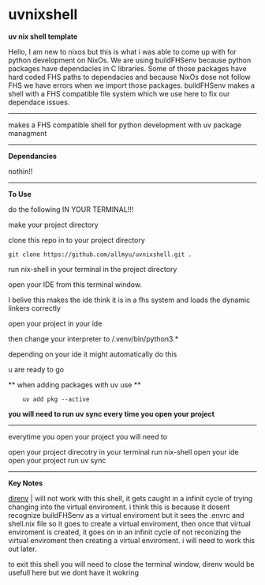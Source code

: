 # uvnixshell

**uv nix shell template**

Hello, I am new to nixos but this is what i was able to come up with for python development on NixOs. We are using buildFHSenv because python packages have dependacies in C libraries. Some of those packages have hard coded FHS paths to dependacies and because NixOs dose not follow FHS we have errors when we import those packages. buildFHSenv makes a shell with a FHS compatible file system which we use here to fix our dependace issues.
______________________________________________________________________________
makes a FHS compatible shell for python development with uv package managment
______________________________________________________________________________
**Dependancies**

  nothin!!

_______________________________________________________________________________
**To Use**

do the following IN YOUR TERMINAL!!!

make your project directory

clone this repo in to your project directory 

    git clone https://github.com/allmyu/uvnixshell.git .
    
run nix-shell in your terminal in the project directory

open your IDE from this terminal window. 

  I belive this makes the ide think it is in a fhs system and loads the dynamic linkers correctly

open your project in your ide

then change your interpreter to /.venv/bin/python3.*
    
  depending on your ide it might automatically do this
    
 u are ready to go
   
   ** when adding packages with uv use **
   
        uv add pkg --active

**you will need to run uv sync every time you open your project**
_________________________________________________
everytime you open your project you will need to 
  
  open your project direcotry in your terminal
  run nix-shell
  open your ide
  open your project
  run uv sync

__________________________________________________
**Key Notes**

[direnv](https://direnv.net/) | will not work with this shell, it gets caught in a infinit cycle of trying changing into the virtual enviroment.
  i think this is because it dosent recognize buildFHSenv as a virtual enviroment but it sees the .envrc and shell.nix file so it goes to create a virtual enviroment, then once that virtual enviroment is created, it goes on in an infinit cycle of not reconizing the virtual enviroment then creating a virtual enviroment.
  i will need to work this out later.

  to exit this shell you will need to close the terminal window, direnv would be usefull here but we dont have it wokring
  
